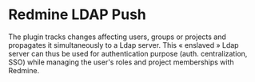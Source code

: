 Redmine LDAP Push
=================

The plugin tracks changes affecting users, groups or projects and propagates it simultaneously to a Ldap server. 
This « enslaved » Ldap server can thus be used for authentication purpose (auth. centralization, SSO) while managing 
the user's roles and project memberships with Redmine.
